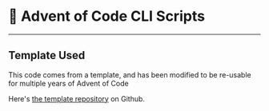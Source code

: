 # 🎄 Advent of Code CLI Scripts

---

## Template Used

This code comes from a template, and has been modified to be re-usable for multiple years of Advent of Code

Here's [the template repository](https://github.com/fspoettel/advent-of-code-rust) on Github.
